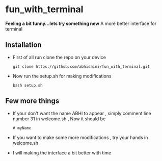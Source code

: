 # fun_with_terminal
**Feeling a bit funny...lets try something new**
A more better interface for terminal
## Installation
- First of all run clone the repo on your device 
    
      git clone https://github.com/abhisaini/fun_with_terminal.git
    
- Now run the setup.sh for making modifications 

      bash setup.sh
      
## Few more things
- If your don't want the name ABHI to appear , simply comment line number 31 in welcome.sh , Now it should be 
      
      # myName
- If you want to make some more modifications , try your hands in welcome.sh
- I will making the interface a bit better with time
